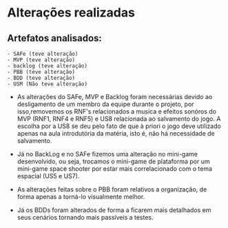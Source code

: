 # Alterações realizadas

## Artefatos analisados: 

    - SAFe (teve alteração)
    - MVP (teve alteração)
    - backlog (teve alteração)
    - PBB (teve alteração)
    - BDD (teve alteração)
    - USM (Não teve alteração)

- As alterações do SAFe, MVP e  Backlog foram necessárias devido ao desligamento de um membro da equipe durante o projeto, por isso,removemos os RNF's relacionados a musica e efeitos sonóros do MVP (RNF1, RNF4 e RNF5) e US8 relacionada ao salvamento do jogo. A escolha por a US8 se deu pelo fato de que à priori o jogo deve utilizado apenas na aula introdutória da matéria, isto é, não há necessidade de salvamento. 

- Já no BackLog e no SAFe fizemos uma alteração no mini-game desenvolvido, ou seja, trocamos o mini-game de plataforma por um mini-game space shooter por estar mais correlacionado com o tema espacial  (US5 e US7).

- As alterações feitas sobre o PBB foram relativos a organização, de forma apenas a torná-lo visualmente melhor.

- Já os BDDs foram alterados de forma a ficarem mais detalhados em seus cenários tornando mais passíveis a testes.